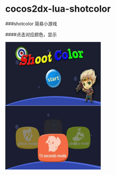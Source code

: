 # cocos2dx-lua-shotcolor
###shotcolor 简易小游戏

####点击对应颜色，显示

<img src="show1.png" width = "300" height = "200" alt="图片名称" align=center />
 <img src="show.png" width = "300" height = "200" alt="图片名称" align=center />